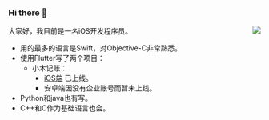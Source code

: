 ### Hi there 👋

<!--
**michaelssman/michaelssman** is a ✨ _special_ ✨ repository because its `README.md` (this file) appears on your GitHub profile.

Here are some ideas to get you started:

- 🔭 I’m currently working on ...
- 🌱 I’m currently learning ...
- 👯 I’m looking to collaborate on ...
- 🤔 I’m looking for help with ...
- 💬 Ask me about ...
- 📫 How to reach me: ...
- 😄 Pronouns: ...
- ⚡ Fun fact: ...
-->

<a href="https://github.com/michaelssman">
  <img align="right" src="https://github-readme-stats.vercel.app/api/top-langs/?username=michaelssman" />
</a>

大家好，我目前是一名iOS开发程序员。
- 用的最多的语言是Swift，对Objective-C非常熟悉。
- 使用Flutter写了两个项目：
  - 小木记账：
    - [iOS端](https://apps.apple.com/app/%E5%B0%8F%E6%9C%A8%E8%AE%B0%E8%B4%A6/id6478572097) 已上线。
    - 安卓端因没有企业账号而暂未上线。
- Python和java也有写。
- C++和C作为基础语言也会。
